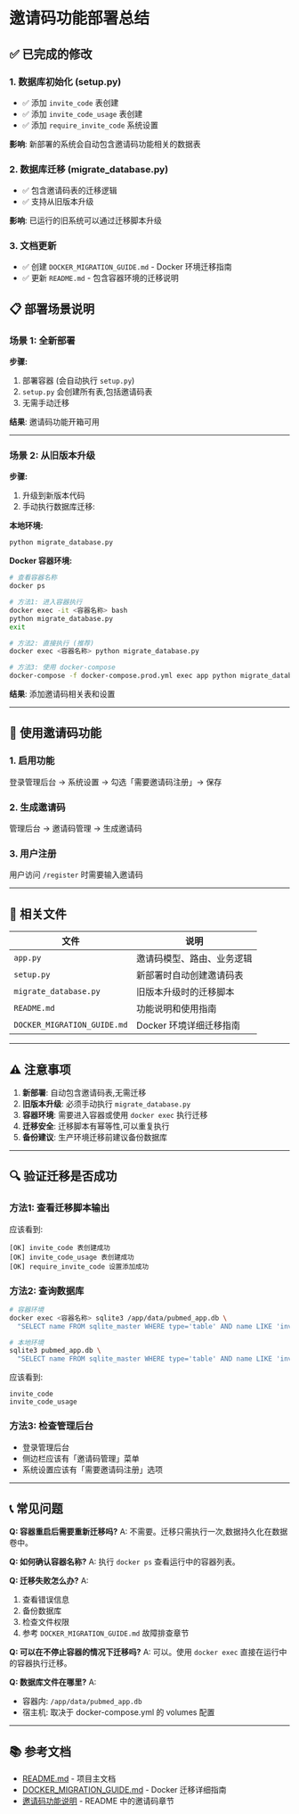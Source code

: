 # 邀请码功能部署总结

## ✅ 已完成的修改

### 1. 数据库初始化 (setup.py)
- ✅ 添加 `invite_code` 表创建
- ✅ 添加 `invite_code_usage` 表创建
- ✅ 添加 `require_invite_code` 系统设置

**影响**: 新部署的系统会自动包含邀请码功能相关的数据表

### 2. 数据库迁移 (migrate_database.py)
- ✅ 包含邀请码表的迁移逻辑
- ✅ 支持从旧版本升级

**影响**: 已运行的旧系统可以通过迁移脚本升级

### 3. 文档更新
- ✅ 创建 `DOCKER_MIGRATION_GUIDE.md` - Docker 环境迁移指南
- ✅ 更新 `README.md` - 包含容器环境的迁移说明

## 📋 部署场景说明

### 场景 1: 全新部署

**步骤:**
1. 部署容器 (会自动执行 `setup.py`)
2. `setup.py` 会创建所有表,包括邀请码表
3. 无需手动迁移

**结果**: 邀请码功能开箱可用

---

### 场景 2: 从旧版本升级

**步骤:**
1. 升级到新版本代码
2. 手动执行数据库迁移:

**本地环境:**
```bash
python migrate_database.py
```

**Docker 容器环境:**
```bash
# 查看容器名称
docker ps

# 方法1: 进入容器执行
docker exec -it <容器名称> bash
python migrate_database.py
exit

# 方法2: 直接执行 (推荐)
docker exec <容器名称> python migrate_database.py

# 方法3: 使用 docker-compose
docker-compose -f docker-compose.prod.yml exec app python migrate_database.py
```

**结果**: 添加邀请码相关表和设置

---

## 🎯 使用邀请码功能

### 1. 启用功能
登录管理后台 → 系统设置 → 勾选「需要邀请码注册」→ 保存

### 2. 生成邀请码
管理后台 → 邀请码管理 → 生成邀请码

### 3. 用户注册
用户访问 `/register` 时需要输入邀请码

---

## 📁 相关文件

| 文件 | 说明 |
|------|------|
| `app.py` | 邀请码模型、路由、业务逻辑 |
| `setup.py` | 新部署时自动创建邀请码表 |
| `migrate_database.py` | 旧版本升级时的迁移脚本 |
| `README.md` | 功能说明和使用指南 |
| `DOCKER_MIGRATION_GUIDE.md` | Docker 环境详细迁移指南 |

---

## ⚠️ 注意事项

1. **新部署**: 自动包含邀请码表,无需迁移
2. **旧版本升级**: 必须手动执行 `migrate_database.py`
3. **容器环境**: 需要进入容器或使用 `docker exec` 执行迁移
4. **迁移安全**: 迁移脚本有幂等性,可以重复执行
5. **备份建议**: 生产环境迁移前建议备份数据库

---

## 🔍 验证迁移是否成功

### 方法1: 查看迁移脚本输出
应该看到:
```
[OK] invite_code 表创建成功
[OK] invite_code_usage 表创建成功
[OK] require_invite_code 设置添加成功
```

### 方法2: 查询数据库
```bash
# 容器环境
docker exec <容器名称> sqlite3 /app/data/pubmed_app.db \
  "SELECT name FROM sqlite_master WHERE type='table' AND name LIKE 'invite%';"

# 本地环境
sqlite3 pubmed_app.db \
  "SELECT name FROM sqlite_master WHERE type='table' AND name LIKE 'invite%';"
```

应该看到:
```
invite_code
invite_code_usage
```

### 方法3: 检查管理后台
- 登录管理后台
- 侧边栏应该有「邀请码管理」菜单
- 系统设置应该有「需要邀请码注册」选项

---

## 📞 常见问题

**Q: 容器重启后需要重新迁移吗?**
A: 不需要。迁移只需执行一次,数据持久化在数据卷中。

**Q: 如何确认容器名称?**
A: 执行 `docker ps` 查看运行中的容器列表。

**Q: 迁移失败怎么办?**
A:
1. 查看错误信息
2. 备份数据库
3. 检查文件权限
4. 参考 `DOCKER_MIGRATION_GUIDE.md` 故障排查章节

**Q: 可以在不停止容器的情况下迁移吗?**
A: 可以。使用 `docker exec` 直接在运行中的容器执行迁移。

**Q: 数据库文件在哪里?**
A:
- 容器内: `/app/data/pubmed_app.db`
- 宿主机: 取决于 docker-compose.yml 的 volumes 配置

---

## 📚 参考文档

- [README.md](README.md) - 项目主文档
- [DOCKER_MIGRATION_GUIDE.md](DOCKER_MIGRATION_GUIDE.md) - Docker 迁移详细指南
- [邀请码功能说明](README.md#邀请码注册) - README 中的邀请码章节
